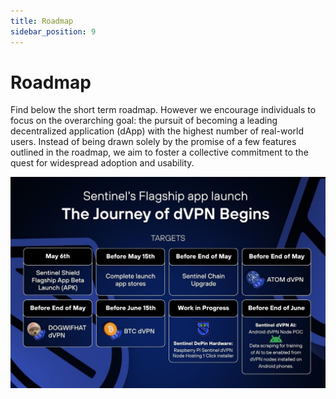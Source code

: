 ```yaml
---
title: Roadmap
sidebar_position: 9
---
```


# Roadmap

Find below the short term roadmap. However we encourage individuals to focus on the overarching goal: the pursuit of becoming a leading decentralized application (dApp) with the highest number of real-world users. Instead of being drawn solely by the promise of a few features outlined in the roadmap, we aim to foster a collective commitment to the quest for widespread adoption and usability.

![](/img/getting-started/roadmap.jpg)